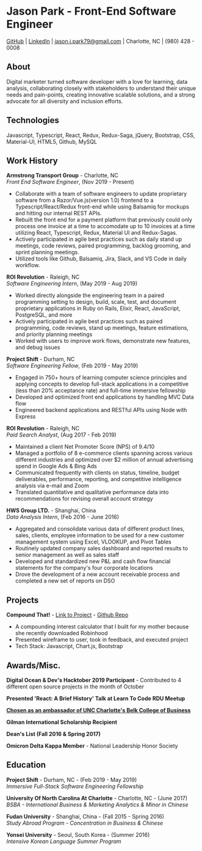 Jason Park - Front-End Software Engineer
===

[GitHub](https://github.com/jpark799) | [LinkedIn](https://www.linkedin.com/in/jason-park-0790aab6/) | [jason.j.park79@gmail.com](mailto:jason.j.park79@gmail.com) | Charlotte, NC | (980) 428 - 0008 

About
---
Digital marketer turned software developer with a love for learning, data analysis, collaborating closely with stakeholders to understand their unique needs and pain-points, creating innovative scalable solutions, and a strong advocate for all diversity and inclusion efforts.

Technologies
---
Javascript, Typescript, React, Redux, Redux-Saga, jQuery, Bootstrap, CSS, Material-UI, HTML5, Github, MySQL

Work History
---
**Armstrong Transport Group** - Charlotte, NC  
_Front End Software Engineer_, (Nov 2019 - Present)
* Collaborate with a team of software engineers to update proprietary software from a Razor/Vue.js(version 1.0) frontend to a Typescript/React/Redux front-end while using Balsamiq for mockups and hitting our internal REST APIs. 
* Rebuilt the front end for a payment platform that previously could only process one invoice at a time to accomodate up to 10 invoices at a time utilizing React, Typescript, Redux, Material UI and Redux-Sagas.  
* Actively participated in agile best practices such as daily stand up meetings, code reviews, paired programming, backlog grooming, and sprint planning meetings.
* Utilized tools like Github, Balsamiq, Jira, Slack, and VS Code in daily workflow.

**ROI Revolution** - Raleigh, NC  
_Software Engineering Intern_, (May 2019 - Aug 2019)
* Worked directly alongside the engineering team in a paired programming setting to design, build, scale, test, and document proprietary applications in Ruby on Rails, Elixir, React, JavaScript, PostgreSQL, and more
* Actively participated in agile best practices such as paired programming, code reviews, stand up meetings, feature estimations, and priority planning meetings
* Worked with users to improve work flows, demonstrate new features, and debug issues

**Project Shift** - Durham, NC  
_Software Engineering Fellow_, (Feb 2019 - May 2019)
* Engaged in 750+ hours of learning computer science principles and applying concepts to develop full-stack applications in a competitive (less than 20% acceptance rate) and full-time immersive fellowship 
* Developed and optimized front end applications by handling MVC Data flow
* Engineered backend applications and RESTful APIs using Node with Express

**ROI Revolution** - Raleigh, NC  
_Paid Search Analyst_, (Aug 2017 - Feb 2019)
* Maintained a client Net Promoter Score (NPS) of 9.4/10
* Managed a portfolio of 8 e-commerce clients spanning across various different industries and optimized over $2 million of annual advertising spend in Google Ads & Bing Ads
* Communicated frequently with clients on status, timeline, budget deliverables, performance, reporting, and competitive intelligence analysis via e-mail and Zoom
* Translated quantitative and qualitative performance data into recommendations for revising overall account strategy

**HWS Group LTD.** - Shanghai, China  
_Data Analysis Intern_, (Feb 2016 - June 2016)
* Aggregated and consolidate various data of different product lines, sales, clients, employee information to be used for a new customer management system using Excel, VLOOKUP, and Pivot Tables
* Routinely updated company sales dashboard and reported results to senior management as well as sales staff
* Developed and standardized new P&L and cash flow financial statements for the company's four corporate locations 
* Drove the development of a new account receivable process and completed a new set of reports on DSO

Projects
---
**Compound That!** - [Link to Project](https://compoundthat.herokuapp.com/) - [Github Repo](https://github.com/jpark799/CompoundThat)
* A compounding interest calculator that I built for my mother because she recently downloaded Robinhood
* Presented wireframe to user, took in feedback, and executed project
* Tech Stack: Javascript, Chart.js, Bootstrap

Awards/Misc.
---
**Digital Ocean & Dev's Hacktober 2019 Participant** - Contributed to 4 different open source projects in the month of October

**Presented 'React: A Brief History' Talk at Learn To Code RDU Meetup**

[**Chosen as an ambassador of UNC Charlotte's Belk College of Business**](https://belkcollege.uncc.edu/faces/jason-park) 

**Gilman International Scholarship Recipient**

**Dean's List (Fall 2016 & Spring 2017)**

**Omicron Delta Kappa Member** - National Leadership Honor Society

Education
---

**Project Shift** - Durham, NC - (Feb 2019 - May 2019)  
_Immersive Full-Stack Software Engineering Fellowship_ 

**University Of North Carolina At Charlotte** - Charlotte, NC - (June 2017)  
_BSBA - International Business & Marketing Analytics & Minor in Chinese_

**Fudan University** - Shanghai, China - (Fall 2015 - Spring 2016)  
_Study Abroad Program - Concentration in Business & Chinese_

**Yonsei University** - Seoul, South Korea - (Summer 2016)  
_Intensive Korean Language Summer Program_
